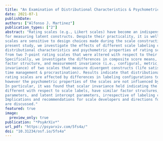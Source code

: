 ```yaml
---
title: "An Examination of Distributional Characteristics & Psychometric Properties of Rating Scales Under Different Scale Label Configurations"
date: 2021-07-1
publishDate: 
authors: ["Alfonso J. Martinez"]
publication_types: ["2"]
abstract: "Rating scales (e.g., Likert scales) have become an indispensable tool in the social sciences
for measuring latent constructs. Despite their practicality, it is well known that rating
scales are sensitive to design choices made during the scale construction process. In the
present study, we investigate the effects of different scale labeling configurations on the
distributional characteristics and psychometric properties of rating scales by analyzing data
from two 7-point rating scales that were altered with respect to their scale labels.
Specifically, we investigate the differences in composite score means, variances, reliability,
factor structure, and measurement invariance (i.e., configural, metric, and scalar
invariance) of two scales that measure divergent constructs (life satisfaction life; academic
time management & procrastination). Results indicate that distributional characteristics of
rating scales are affected by differences in labeling configurations to varying degrees,
however the psychometric properties of the scales are not influenced by changes in labeling.
In particular, it was found that scalar invariance held indicating the scales, although
different with respect to scale labels, have similar factor structures, discrimination
parameters, and latent intercept parameters, irrespective of labeling configuration.
Implications and recommendations for scale developers and directions for future research
are discussed."
featured: true
image:
  preview_only: true
publication: "*PsyArXiv*"
url_pdf: "https://psyarxiv.com/5fs4a/"
doi: "10.31234/osf.io/5fs4a"
---
```




